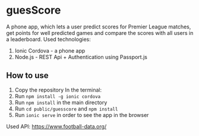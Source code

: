 # guesScore
A phone app, which lets a user predict scores for Premier League matches, get points for well predicted games and compare the scores with all users in a leaderboard.
Used technologies:
1. Ionic Cordova - a phone app
2. Node.js - REST Api + Authentication using Passport.js

## How to use
1. Copy the repository
In the terminal:
2. Run `npm install -g ionic cordova`
3. Run `npm install` in the main directory
4. Run `cd public/guesscore` and `npm install`
5. Run `ionic serve` in order to see the app in the browser

Used API: https://www.football-data.org/
